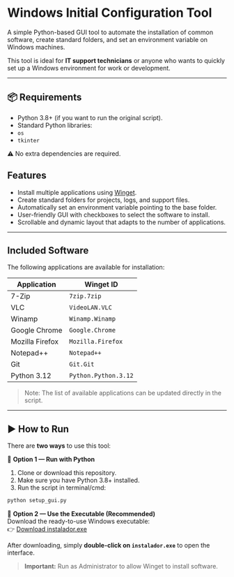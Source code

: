 # Windows Initial Configuration Tool

A simple Python-based GUI tool to automate the installation of common software, create standard folders, and set an environment variable on Windows machines.

This tool is ideal for **IT support technicians** or anyone who wants to quickly set up a Windows environment for work or development.

---

## 📦 Requirements

- Python 3.8+ (if you want to run the original script).
- Standard Python libraries:
- `os`
- `tkinter`

⚠️ No extra dependencies are required.

## Features

- Install multiple applications using [Winget](https://learn.microsoft.com/en-us/windows/package-manager/winget/).
- Create standard folders for projects, logs, and support files.
- Automatically set an environment variable pointing to the base folder.
- User-friendly GUI with checkboxes to select the software to install.
- Scrollable and dynamic layout that adapts to the number of applications.

---

## Included Software

The following applications are available for installation:

| Application     | Winget ID            |
| --------------- | -------------------- |
| 7-Zip           | `7zip.7zip`          |
| VLC             | `VideoLAN.VLC`       |
| Winamp          | `Winamp.Winamp`      |
| Google Chrome   | `Google.Chrome`      |
| Mozilla Firefox | `Mozilla.Firefox`    |
| Notepad++       | `Notepad++`          |
| Git             | `Git.Git`            |
| Python 3.12     | `Python.Python.3.12` |

> Note: The list of available applications can be updated directly in the script.

---

## ▶️ How to Run

There are **two ways** to use this tool:

🔹 **Option 1 — Run with Python**

1. Clone or download this repository.
2. Make sure you have Python 3.8+ installed.
3. Run the script in terminal/cmd:

```bash
python setup_gui.py
```

🔹 **Option 2 — Use the Executable (Recommended)**  
Download the ready-to-use Windows executable:  
👉 [Download instalador.exe](https://www.dropbox.com/scl/fi/2dreycxofsiunbj8zck0c/instalador.exe?rlkey=uwqae1gqmd4b4w966z82v3w86&st=w6v9lqib&dl=0)

After downloading, simply **double-click on `instalador.exe`** to open the interface.

> **Important:** Run as Administrator to allow Winget to install software.
